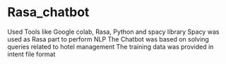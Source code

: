 # Rasa_chatbot
Used Tools like Google colab, Rasa, Python and spacy library Spacy was used as Rasa part to perform NLP The Chatbot was based on solving queries related to hotel management The training data was provided in intent file format
